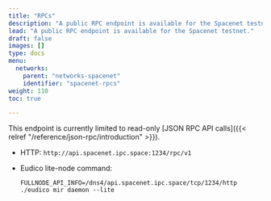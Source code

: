 ```yaml
---
title: "RPCs"
description: "A public RPC endpoint is available for the Spacenet testnet."
lead: "A public RPC endpoint is available for the Spacenet testnet."
draft: false
images: []
type: docs
menu:
  networks:
    parent: "networks-spacenet"
    identifier: "spacenet-rpcs"
weight: 110
toc: true

---
```


This endpoint is currently limited to read-only [JSON RPC API calls]({{< relref "/reference/json-rpc/introduction" >}}).

- HTTP: `http://api.spacenet.ipc.space:1234/rpc/v1`
- Eudico lite-node command:

    ```shell
    FULLNODE_API_INFO=/dns4/api.spacenet.ipc.space/tcp/1234/http ./eudico mir daemon --lite
    ```
